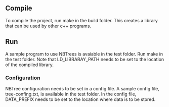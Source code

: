 ## Compile
To compile the project, run make in the build folder. This creates a library that can be used by other c++ programs. 
## Run
A sample program to use NBTrees is avaiable in the test folder. Run make in the test folder. Note that LD_LIBRARAY_PATH needs to be set to the location of the compiled library. 

### Configuration
NBTree configuration needs to be set in a config file. A sample config file, tree-confing.txt, is available in the test folder. In the config file, DATA_PREFIX needs to be set to the location where data is to be stored.
